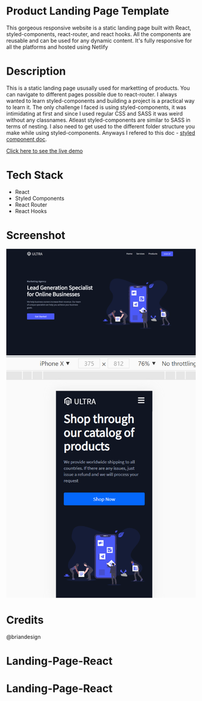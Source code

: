 # Product Landing Page Template

This gorgeous responsive website is a static landing page built with React, styled-components, react-router, and react hooks. All the components are reusable and can be used for any dynamic content. It's fully responsive for all the platforms and hosted using Netlify

# Description 

This is a static landing page ususally used for marketting of products. You can navigate to different pages possible due to react-router. I always wanted to learn styled-components and building a project is a practical way to learn it.
The only challenge I faced is using styled-components, it was intimidating at first and since I used regular CSS and SASS it was weird without any classnames. Atleast styled-components are similar to SASS in terms of nesting. I also need to get used to the different folder structure you make while using styled-components. Anyways I refered to this doc - [styled component doc](https://styled-components.com/).


[Click here to see the live demo](https://ultra-b73fc5.netlify.app/)

# Tech Stack
* React
* Styled Components
* React Router
* React Hooks

# Screenshot
<img src="./UltraDesktop.png" alt="the screenshot of the app large screen"/>
<img src="./UltraIPhone.png" alt="the screenshot of the app large screen"/>

# Credits
@briandesign
# Landing-Page-React
# Landing-Page-React
